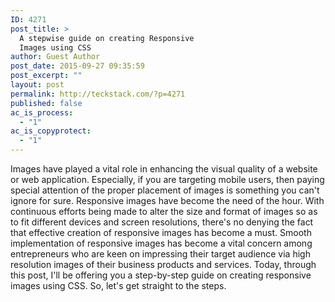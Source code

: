 ```yaml
---
ID: 4271
post_title: >
  A stepwise guide on creating Responsive
  Images using CSS
author: Guest Author
post_date: 2015-09-27 09:35:59
post_excerpt: ""
layout: post
permalink: http://teckstack.com/?p=4271
published: false
ac_is_process:
  - "1"
ac_is_copyprotect:
  - "1"
---
```

Images have played a vital role in enhancing the visual quality of a website or web application. Especially, if you are targeting mobile users, then paying special attention of the proper placement of images is something you can't ignore for sure. Responsive images have become the need of the hour. With continuous efforts being made to alter the size and format of images so as to fit different devices and screen resolutions, there's no denying the fact that effective creation of responsive images has become a must. Smooth implementation of responsive images has become a vital concern among entrepreneurs who are keen on impressing their target audience via high resolution images of their business products and services. Today, through this post, I'll be offering you a step-by-step guide on creating responsive images using CSS. So, let's get straight to the steps.